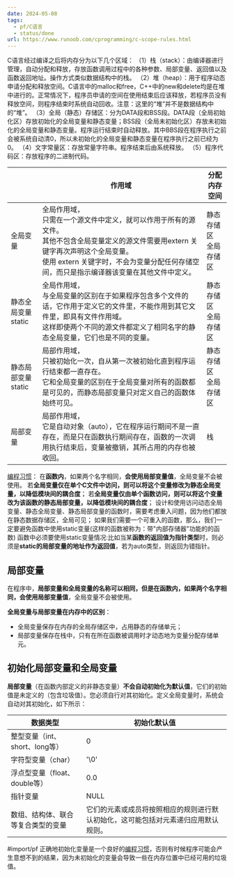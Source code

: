 ```yaml
---
date: 2024-05-08
tags:
  - pf/C语言
  - status/done
url: https://www.runoob.com/cprogramming/c-scope-rules.html
---
```

C语言经过编译之后将内存分为以下几个区域：
（1）栈（stack）：由编译器进行管理，自动分配和释放，存放函数调用过程中的各种参数、局部变量、返回值以及函数返回地址。操作方式类似数据结构中的栈。
（2）堆（heap）：用于程序动态申请分配和释放空间。C语言中的malloc和free，C++中的new和delete均是在堆中进行的。正常情况下，程序员申请的空间在使用结束后应该释放，若程序员没有释放空间，则程序结束时系统自动回收。注意：这里的“堆”并不是数据结构中的“堆”。
（3）全局（静态）存储区：分为DATA段和BSS段。DATA段（全局初始化区）存放初始化的全局变量和静态变量；BSS段（全局未初始化区）存放未初始化的全局变量和静态变量。程序运行结束时自动释放。其中BBS段在程序执行之前会被系统自动清0，所以未初始化的全局变量和静态变量在程序执行之前已经为0。
（4）文字常量区：存放常量字符串。程序结束后由系统释放。
（5）程序代码区：存放程序的二进制代码。

|                  | 作用域                                                                                                                                 | 分配内存空间         |
| ---------------- | ----------------------------------------------------------------------------------------------------------------------------------- | -------------- |
| 全局变量             | 全局作用域，<br>只需在一个源文件中定义，就可以作用于所有的源文件。<br>其他不包含全局变量定义的源文件需要用extern 关键字再次声明这个全局变量。<br>使用 extern 关键字时，不会为变量分配任何存储空间，而只是指示编译器该变量在其他文件中定义。 | 静态存储区<br>全局存储区 |
| 静态全局变量<br>static | 全局作用域，<br>与全局变量的区别在于如果程序包含多个文件的话，它作用于定义它的文件里，不能作用到其它文件里，即具有文件作用域。<br>这样即使两个不同的源文件都定义了相同名字的静态全局变量，它们也是不同的变量。                         | 静态存储区<br>全局存储区 |
| 静态局部变量<br>static | 局部作用域，<br>只被初始化一次，自从第一次被初始化直到程序运行结束都一直存在。<br>它和全局变量的区别在于全局变量对所有的函数都是可见的，而静态局部变量只对定义自己的函数体始终可见。                                      | 静态存储区<br>全局存储区 |
| 局部变量             | 局部作用域，<br>它是自动对象（auto），它在程序运行期间不是一直存在，而是只在函数执行期间存在，函数的一次调用执行结束后，变量被撤销，其所占用的内存也被收回。                                                  | 栈              |

[编程习惯](编程习惯.md)：
在**函数内**，如果两个名字相同，**会使用局部变量值**，全局变量不会被使用。
若**全局变量仅在单个C文件中访问，则可以将这个变量修改为静态全局变量，以降低模块间的耦合度**；
若**全局变量仅由单个函数访问，则可以将这个变量改为该函数的静态局部变量，以降低模块间的耦合度**；
设计和使用访问动态全局变量、静态全局变量、静态局部变量的函数时，需要考虑重入问题，因为他们都放在静态数据存储区，全局可见；
如果我们需要一个可重入的函数，那么，我们一定要避免函数中使用static变量(这样的函数被称为：带"内部存储器"功能的的函数)
函数中必须要使用static变量情况:比如当某**函数的返回值为指针类型**时，则必须是**static的局部变量的地址作为返回值**，若为auto类型，则返回为错指针。

## 局部变量

在程序中，**局部变量和全局变量的名称可以相同，但是在函数内，如果两个名字相同，会使用局部变量值**，全局变量不会被使用。

**全局变量与局部变量在内存中的区别**：
- 全局变量保存在内存的全局存储区中，占用静态的存储单元；
- 局部变量保存在栈中，只有在所在函数被调用时才动态地为变量分配存储单元。

## 初始化局部变量和全局变量

**局部变量**（在函数内部定义的非静态变量）**不会自动初始化为默认值**，它们的初始值是未定义的（包含垃圾值）。您必须自行对其初始化。定义全局变量时，系统会自动对其初始化，如下所示：

| 数据类型                  | 初始化默认值                                    |
| --------------------- | ----------------------------------------- |
| 整型变量（int、short、long等） | 0                                         |
| 字符型变量（char）           | '\\0'                                     |
| 浮点型变量（float、double等）  | 0.0                                       |
| 指针变量                  | NULL                                      |
| 数组、结构体、联合等复合类型的变量     | 它们的元素或成员将按照相应的规则进行默认初始化，这可能包括对元素递归应用默认规则。 |

#import/pf 正确地初始化变量是一个良好的[编程习惯](编程习惯.md)，否则有时候程序可能会产生意想不到的结果，因为未初始化的变量会导致一些在内存位置中已经可用的垃圾值。
